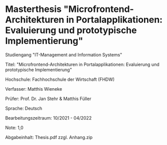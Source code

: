 # Masterthesis "Microfrontend-Architekturen in Portalapplikationen: Evaluierung und prototypische Implementierung"

Studiengang "IT-Management and Information Systems"

Titel: "Microfrontend-Architekturen in Portalapplikationen: Evaluierung und prototypische Implementierung"

Hochschule: Fachhochschule der Wirtschaft (FHDW)

Verfasser: Matthis Wieneke

Prüfer: Prof. Dr. Jan Stehr & Matthis Füller

Sprache: Deutsch

Bearbeitungszeitraum: 10/2021 - 04/2022

Note: 1,0

Abgabeinhalt: Thesis.pdf zzgl. Anhang.zip
